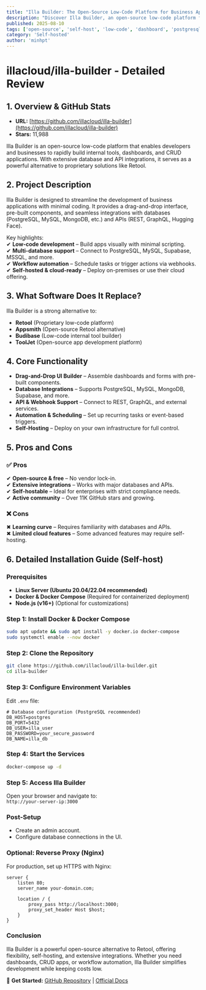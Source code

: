 ```yaml
---
title: "Illa Builder: The Open-Source Low-Code Platform for Business Apps"
description: "Discover Illa Builder, an open-source low-code platform for building internal tools, dashboards, and CRUD apps. Supports PostgreSQL, MySQL, Supabase, and more."
published: 2025-08-10
tags: ['open-source', 'self-host', 'low-code', 'dashboard', 'postgresql', 'mysql', 'supabase']
category: 'Self-hosted'
author: 'minhpt'
---
```


# illacloud/illa-builder - Detailed Review

## 1. Overview & GitHub Stats
- **URL:** [https://github.com/illacloud/illa-builder](https://github.com/illacloud/illa-builder)  
- **Stars:** 11,988  

Illa Builder is an open-source low-code platform that enables developers and businesses to rapidly build internal tools, dashboards, and CRUD applications. With extensive database and API integrations, it serves as a powerful alternative to proprietary solutions like Retool.

## 2. Project Description
Illa Builder is designed to streamline the development of business applications with minimal coding. It provides a drag-and-drop interface, pre-built components, and seamless integrations with databases (PostgreSQL, MySQL, MongoDB, etc.) and APIs (REST, GraphQL, Hugging Face).  

Key highlights:  
✔ **Low-code development** – Build apps visually with minimal scripting.  
✔ **Multi-database support** – Connect to PostgreSQL, MySQL, Supabase, MSSQL, and more.  
✔ **Workflow automation** – Schedule tasks or trigger actions via webhooks.  
✔ **Self-hosted & cloud-ready** – Deploy on-premises or use their cloud offering.  

## 3. What Software Does It Replace?
Illa Builder is a strong alternative to:  
- **Retool** (Proprietary low-code platform)  
- **Appsmith** (Open-source Retool alternative)  
- **Budibase** (Low-code internal tool builder)  
- **ToolJet** (Open-source app development platform)  

## 4. Core Functionality
- **Drag-and-Drop UI Builder** – Assemble dashboards and forms with pre-built components.  
- **Database Integrations** – Supports PostgreSQL, MySQL, MongoDB, Supabase, and more.  
- **API & Webhook Support** – Connect to REST, GraphQL, and external services.  
- **Automation & Scheduling** – Set up recurring tasks or event-based triggers.  
- **Self-Hosting** – Deploy on your own infrastructure for full control.  

## 5. Pros and Cons
### ✅ **Pros**  
✔ **Open-source & free** – No vendor lock-in.  
✔ **Extensive integrations** – Works with major databases and APIs.  
✔ **Self-hostable** – Ideal for enterprises with strict compliance needs.  
✔ **Active community** – Over 11K GitHub stars and growing.  

### ❌ **Cons**  
✖ **Learning curve** – Requires familiarity with databases and APIs.  
✖ **Limited cloud features** – Some advanced features may require self-hosting.  

## 6. Detailed Installation Guide (Self-host)
### **Prerequisites**  
- **Linux Server (Ubuntu 20.04/22.04 recommended)**  
- **Docker & Docker Compose** (Required for containerized deployment)  
- **Node.js (v16+)** (Optional for customizations)  

### **Step 1: Install Docker & Docker Compose**
```bash
sudo apt update && sudo apt install -y docker.io docker-compose
sudo systemctl enable --now docker
```

### **Step 2: Clone the Repository**
```bash
git clone https://github.com/illacloud/illa-builder.git
cd illa-builder
```

### **Step 3: Configure Environment Variables**
Edit `.env` file:
```env
# Database configuration (PostgreSQL recommended)
DB_HOST=postgres
DB_PORT=5432
DB_USER=illa_user
DB_PASSWORD=your_secure_password
DB_NAME=illa_db
```

### **Step 4: Start the Services**
```bash
docker-compose up -d
```

### **Step 5: Access Illa Builder**
Open your browser and navigate to:  
`http://your-server-ip:3000`  

### **Post-Setup**
- Create an admin account.  
- Configure database connections in the UI.  

### **Optional: Reverse Proxy (Nginx)**
For production, set up HTTPS with Nginx:
```nginx
server {
    listen 80;
    server_name your-domain.com;

    location / {
        proxy_pass http://localhost:3000;
        proxy_set_header Host $host;
    }
}
```

### **Conclusion**
Illa Builder is a powerful open-source alternative to Retool, offering flexibility, self-hosting, and extensive integrations. Whether you need dashboards, CRUD apps, or workflow automation, Illa Builder simplifies development while keeping costs low.  

🔗 **Get Started:** [GitHub Repository](https://github.com/illacloud/illa-builder) | [Official Docs](https://www.illacloud.com/docs)
```